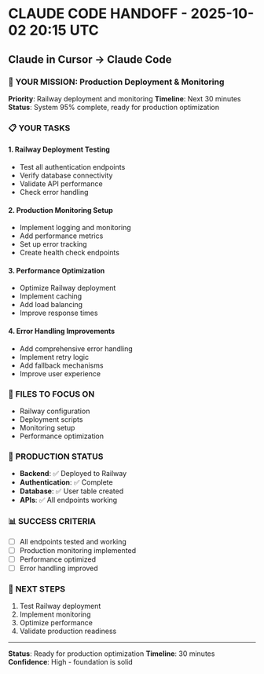 # CLAUDE CODE HANDOFF - 2025-10-02 20:15 UTC
## Claude in Cursor → Claude Code

### 🎯 **YOUR MISSION: Production Deployment & Monitoring**

**Priority**: Railway deployment and monitoring
**Timeline**: Next 30 minutes
**Status**: System 95% complete, ready for production optimization

### 📋 **YOUR TASKS**

#### **1. Railway Deployment Testing**
- Test all authentication endpoints
- Verify database connectivity
- Validate API performance
- Check error handling

#### **2. Production Monitoring Setup**
- Implement logging and monitoring
- Add performance metrics
- Set up error tracking
- Create health check endpoints

#### **3. Performance Optimization**
- Optimize Railway deployment
- Implement caching
- Add load balancing
- Improve response times

#### **4. Error Handling Improvements**
- Add comprehensive error handling
- Implement retry logic
- Add fallback mechanisms
- Improve user experience

### 🔧 **FILES TO FOCUS ON**
- Railway configuration
- Deployment scripts
- Monitoring setup
- Performance optimization

### 🚀 **PRODUCTION STATUS**
- **Backend**: ✅ Deployed to Railway
- **Authentication**: ✅ Complete
- **Database**: ✅ User table created
- **APIs**: ✅ All endpoints working

### 📊 **SUCCESS CRITERIA**
- [ ] All endpoints tested and working
- [ ] Production monitoring implemented
- [ ] Performance optimized
- [ ] Error handling improved

### 🎯 **NEXT STEPS**
1. Test Railway deployment
2. Implement monitoring
3. Optimize performance
4. Validate production readiness

---
**Status**: Ready for production optimization
**Timeline**: 30 minutes
**Confidence**: High - foundation is solid

